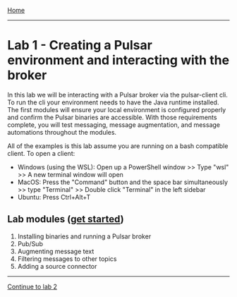 [Home](../README.md)

---

# Lab 1 - Creating a Pulsar environment and interacting with the broker

In this lab we will be interacting with a Pulsar broker via the pulsar-client cli. To run the cli your environment needs to have the Java runtime installed. The first modules will ensure your local environment is configured properly and confirm the Pulsar binaries are accessible. With those requirements complete, you will test messaging, message augmentation, and message automations throughout the modules.

All of the examples is this lab assume you are running on a bash compatible client. To open a client:

- Windows (using the WSL): Open up a PowerShell window >> Type "wsl" >> A new terminal window will open
- MacOS: Press the "Command" button and the space bar simultaneously >> type "Terminal" >> Double click "Terminal" in the left sidebar
- Ubuntu: Press Ctrl+Alt+T

## Lab modules ([get started](./binaries.md))

1. Installing binaries and running a Pulsar broker
1. Pub/Sub
1. Augmenting message text
1. Filtering messages to other topics
1. Adding a source connector

---
[Continue to lab 2](../lab2/index.md)

